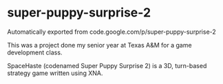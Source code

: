 # super-puppy-surprise-2
Automatically exported from code.google.com/p/super-puppy-surprise-2

This was a project done my senior year at Texas A&M for a game development class.

SpaceHaste (codenamed Super Puppy Surprise 2) is a 3D, turn-based strategy game written using XNA.
